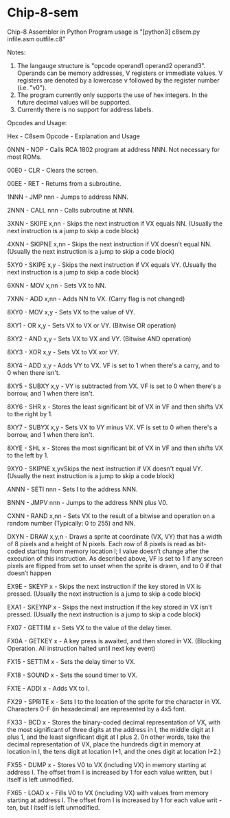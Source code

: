# Chip-8-sem
Chip-8 Assembler in Python
Program usage is "[python3] c8sem.py infile.asm outfile.c8"

Notes:
1. The langauge structure is "opcode operand1 operand2 operand3". Operands can be memory addresses, V registers or immediate values. 
   V registers are denoted by a lowercase v followed by the register number (i.e. "v0").
2. The program currently only supports the use of hex integers. In the future decimal values will be supported.
3. Currently there is no support for address labels.

Opcodes and Usage: 

Hex - C8sem Opcode - Explanation and Usage

0NNN - NOP - Calls RCA 1802 program at address NNN. Not necessary for most ROMs.

00E0 - CLR - Clears the screen.

00EE - RET - Returns from a subroutine.

1NNN - JMP nnn - Jumps to address NNN.

2NNN - CALL nnn - Calls subroutine at NNN.

3XNN - SKIPE x,nn - Skips the next instruction if VX equals NN. (Usually the next instruction is a jump to skip a code block)

4XNN - SKIPNE x,nn - Skips the next instruction if VX doesn't equal NN. (Usually the next instruction is a jump to skip a code block)

5XY0 - SKIPE x,y - Skips the next instruction if VX equals VY. (Usually the next instruction is a jump to skip a code block)

6XNN - MOV x,nn - Sets VX to NN.

7XNN - ADD x,nn - Adds NN to VX. (Carry flag is not changed)

8XY0 - MOV x,y - Sets VX to the value of VY.

8XY1 - OR x,y - Sets VX to VX or VY. (Bitwise OR operation)

8XY2 - AND x,y - Sets VX to VX and VY. (Bitwise AND operation)

8XY3 - XOR x,y - Sets VX to VX xor VY.

8XY4 - ADD x,y - Adds VY to VX. VF is set to 1 when there's a carry, and to 0 when there isn't.

8XY5 - SUBXY x,y - VY is subtracted from VX. VF is set to 0 when there's a borrow, and 1 when there isn't.

8XY6 - SHR x - Stores the least significant bit of VX in VF and then shifts VX to the right by 1.

8XY7 - SUBYX x,y - Sets VX to VY minus VX. VF is set to 0 when there's a borrow, and 1 when there isn't.

8XYE - SHL x - Stores the most significant bit of VX in VF and then shifts VX to the left by 1.

9XY0 - SKIPNE x,yvSkips the next instruction if VX doesn't equal VY. (Usually the next instruction is a jump to skip a code block)

ANNN - SETI nnn - Sets I to the address NNN.

BNNN - JMPV nnn - Jumps to the address NNN plus V0.

CXNN - RAND x,nn - Sets VX to the result of a bitwise and operation on a random number (Typically: 0 to 255) and NN.

DXYN - DRAW x,y,n - Draws a sprite at coordinate (VX, VY) that has a width of 8 pixels and a height of N pixels. Each row of 8 pixels 
is read as bit-coded starting from memory location I; I value doesn’t change after the execution of this instruction. As described 
above, VF is set to 1 if any screen pixels are flipped from set to unset when the sprite is drawn, and to 0 if that doesn’t happen

EX9E - SKEYP x - Skips the next instruction if the key stored in VX is pressed. (Usually the next instruction is a jump to skip a code block)

EXA1 - SKEYNP x - Skips the next instruction if the key stored in VX isn't pressed. (Usually the next instruction is a jump to skip a code block)

FX07 - GETTIM x - Sets VX to the value of the delay timer.

FX0A - GETKEY x - A key press is awaited, and then stored in VX. (Blocking Operation. All instruction halted until next key event)

FX15 - SETTIM x - Sets the delay timer to VX.

FX18 - SOUND x - Sets the sound timer to VX.

FX1E - ADDI x - Adds VX to I.

FX29 - SPRITE x - Sets I to the location of the sprite for the character in VX. Characters 0-F (in hexadecimal) are represented by a 4x5 font.

FX33 - BCD x - Stores the binary-coded decimal representation of VX, with the most significant of three digits at the address in I, the middle digit at I plus 1, and the least significant digit at I plus 2. (In other words, take the decimal representation of VX, place the hundreds digit in memory at location in I, the tens digit at location I+1, and the ones digit at location I+2.)

FX55 - DUMP x - Stores V0 to VX (including VX) in memory starting at address I. The offset from I is increased by 1 for each value written, but I itself is left unmodified.

FX65 - LOAD x - Fills V0 to VX (including VX) with values from memory starting at address I. The offset from I is increased by 1 for each value writ - ten, but I itself is left unmodified.
